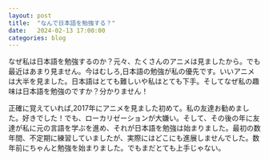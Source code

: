 ```yaml
---
layout: post
title:  "なんで日本語を勉強する？"
date:   2024-02-13 17:00:00
categories: blog
---
```

なぜ私は日本語を勉強するのか？元々、たくさんのアニメは見ましたから。でも最近はあまり見ません。今はむしろ,日本語の勉強が私の優先です。いいアニメは大半を見ました。日本語はとても難しいや私はとても下手。そしてなぜ私の趣味は日本語を勉強のですか？分かりません！

正確に覚えていれば,2017年にアニメを見ました初めて。私の友達お勧めました。好きでした！でも、ローカリゼーションが大嫌い。そして、その後の年に友達が私に元の言語を学ぶを進め、それが日本語を勉強は始まりました。最初の数年間、不定期に練習していましたが、実際にはどこにも進展しませんでした。数年前にちゃんと勉強を始まりました。でもまだとても上手じゃない。